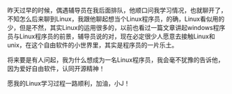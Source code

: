 <!--
.. title: 11-19 想当一名Linux程序员
.. slug: 11-19-linux
.. date: 2013-04-07T09:26:21+08:00
.. tags:
.. link:
.. description:
.. type: text
-->

昨天过早的时候，偶遇辅导员在我后面排队，他顺口问我学习情况，也就聊开了，不知怎么后来聊到Linux，我跟他聊起想当个Linux程序员，的确，Linux看似用的少，但是不然，其实Linux的运用很多的，以前也看过一篇文章讲起windows程序员与Linux程序员的前景，辅导员说的对，现在必定很少人愿意去接触Linux和unix，在这个自由软件的小世界里，其实是程序员的一片乐土。

将来要是有人问起，我为什么想成为一名Linux程序员，我会毫不犹豫的告诉他，因为爱好自由软件，认同开源精神！

愿我的Linux学习过程一路顺利，加油，小J！